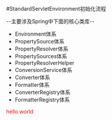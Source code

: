 #StandardServletEnvironment初始化流程

--主要涉及Spring中下面的核心类库--

- Environment体系
- PropertySource体系
- PropertyResolver体系
- PropertySources体系
- PropertyResolverHelper
- ConversionService体系
- Converter体系
- Formatter体系
- ConverterRegistry体系
- FormatterRegistry体系

<font color=red>hello world</font>


